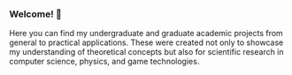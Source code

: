 ### Welcome! 👋

Here you can find my undergraduate and graduate academic projects from general to practical applications. These were created not only to showcase my understanding of theoretical concepts but also for scientific research in computer science, physics, and game technologies.
